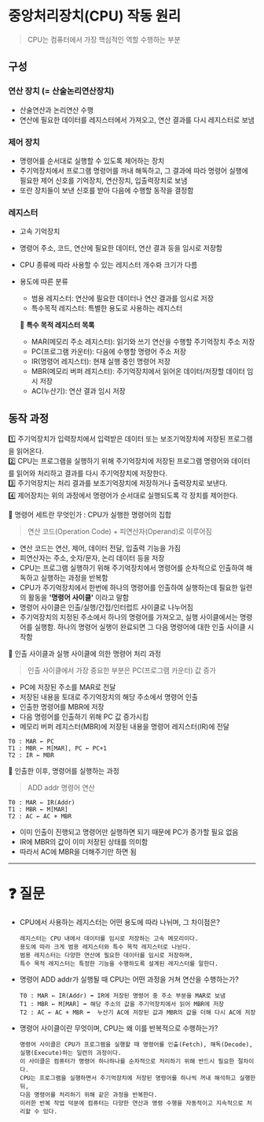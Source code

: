# 중앙처리장치(CPU) 작동 원리

> CPU는 컴퓨터에서 가장 핵심적인 역할 수행하는 부분

## 구성
### 연산 장치 (= 산술논리연산장치)
- 산술연산과 논리연산 수행
- 연산에 필요한 데이터를 레지스터에서 가져오고, 연산 결과를 다시 레지스터로 보냄

### 제어 장치
- 명령어를 순서대로 실행할 수 있도록 제어하는 장치
- 주기억장치에서 프로그램 명령어를 꺼내 해독하고,
그 결과에 따라 명령어 실행에 필요한 제어 신호를 기억장치, 연산장치, 입출력장치로 보냄
- 또란 장치들이 보낸 신호를 받아 다음에 수행할 동작을 결정함

### 레지스터
- 고속 기억장치
- 명령어 주소, 코드, 연산에 필요한 데이터, 연산 결과 등을 임시로 저장함
- CPU 종류에 따라 사용할 수 있는 레지스터 개수롸 크기가 다름
- 용도에 따른 분류
  - 범용 레지스터: 연산에 필요한 데이터나 연산 결과를 임시로 저장
  - 특수목적 레지스터: 특별한 용도로 사용하는 레지스터

   📌 **특수 목적 레지스터 목록**
  - MAR(메모리 주소 레지스터): 읽기와 쓰기 연산을 수행할 주기억장치 주소 저장
  - PC(프로그램 카운터): 다음에 수행할 명령어 주소 저장
  - IR(명령어 레지스터): 현재 실행 중인 명령어 저장
  - MBR(메모리 버퍼 레지스터): 주기억장치에서 읽어온 데이터/저장할 데이터 임시 저장
  - AC(누산기): 연산 결과 임시 저장

## 동작 과정
1️⃣ 주기억장치가 입력장치에서 입력받은 데이터 또는 보조기억장치에 저장된 프로그램을 읽어온다. </br>
2️⃣ CPU는 프로그램을 실행하기 위해 주기억장치에 저장된 프로그램 명령어와 데이터를 읽어와 처리하고
결과를 다시 주기억장치에 저장한다.</br>
3️⃣ 주기억장치는 처리 결과를 보조기억장치에 저장하거나 출력장치로 보낸다.</br>
4️⃣ 제어장치는 위의 과정에서 명령어가 순서대로 실행되도록 각 장치를 제어한다.

📌 명령어 세트란 무엇인가
: CPU가 실행한 명령어의 집합
> 연산 코드(Operation Code) + 피연산자(Operand)로 이루어짐
- 연산 코드는 연산, 제어, 데이터 전달, 입출력 기능을 가짐
- 피연산자는 주소, 숫자/문자, 논리 데이터 등을 저장
- CPU는 프로그램 실행하기 위해 주기억장치에서 명령어를 순차적으로 인출하여 해독하고 실행하는 과정을 반복함
- CPU가 주기억장치에서 한번에 하나의 명령어를 인출하여 실행하는데 필요한 일련의 활동을 **'명령어 사이클'** 이라고 말함
- 명령어 사이클은 인출/실행/간접/인터럽트 사이클로 나누어짐
- 주기억장치의 지정된 주소에서 하나의 명령어를 가져오고, 실행 사이클에서는 명령어를 실행함.
하나의 명령어 실행이 완료되면 그 다음 명령어에 대한 인출 사이클 시작함

📌 인출 사이클과 실행 사이클에 의한 명령어 처리 과정
> 인출 사이클에서 가장 중요한 부분은 PC(프로그램 카운터) 값 증가
- PC에 저장된 주소를 MAR로 전달
- 저장된 내용을 토대로 주기억장치의 해당 주소에서 명령어 인출
- 인출한 명령어를 MBR에 저장
- 다음 명령어를 인출하기 위해 PC 값 증가시킴
- 메모리 버퍼 레지스터(MBR)에 저장된 내용을 명령어 레지스터(IR)에 전달
```
T0 : MAR ← PC
T1 : MBR ← M[MAR], PC ← PC+1
T2 : IR ← MBR
```
📌 인출한 이후, 명령어를 실행하는 과정
> ADD addr 명령어 연산
```
T0 : MAR ← IR(Addr)
T1 : MBR ← M[MAR]
T2 : AC ← AC + MBR
```
- 이미 인출이 진행되고 명령어만 실행하면 되기 때문에 PC가 증가할 필요 없음
- IR에 MBR의 값이 이미 저장된 상태를 의미함
- 따라서 AC에 MBR을 더해주기만 하면 됨

---

# ❓ 질문
- CPU에서 사용하는 레지스터는 어떤 용도에 따라 나뉘며, 그 차이점은?
  
  ```
  레지스터는 CPU 내에서 데이터를 임시로 저장하는 고속 메모리이다.
  용도에 따라 크게 범용 레지스터와 특수 목적 레지스터로 나뉜다.
  범용 레지스터는 다양한 연산에 필요한 데이터를 임시로 저장하며,
  특수 목적 레지스터는 특정한 기능을 수행하도록 설계된 레지스터를 말한다.
  ```

- 명령어 ADD addr가 실행될 때 CPU는 어떤 과정을 거쳐 연산을 수행하는가?
  
  ```
  T0 : MAR ← IR(Addr) ➡️ IR에 저장된 명령어 중 주소 부분을 MAR로 보냄
  T1 : MBR ← M[MAR] ➡️ 해당 주소의 값을 주기억장치에서 읽어 MBR에 저장
  T2 : AC ← AC + MBR ➡️  누산기 AC에 저장된 값과 MBR의 값을 더해 다시 AC에 저장
  ```

- 명령어 사이클이란 무엇이며, CPU는 왜 이를 반복적으로 수행하는가?

  ```
  명령어 사이클은 CPU가 프로그램을 실행할 때 명령어를 인출(Fetch), 해독(Decode), 실행(Execute)하는 일련의 과정이다.
  이 사이클은 컴퓨터가 명령어 하나하나를 순차적으로 처리하기 위해 반드시 필요한 절차이다.
  CPU는 프로그램을 실행하면서 주기억장치에 저장된 명령어를 하나씩 꺼내 해석하고 실행한 뒤,
  다음 명령어를 처리하기 위해 같은 과정을 반복한다.
  이러한 반복 작업 덕분에 컴퓨터는 다양한 연산과 명령 수행을 자동적이고 지속적으로 처리할 수 있다.
  ```
